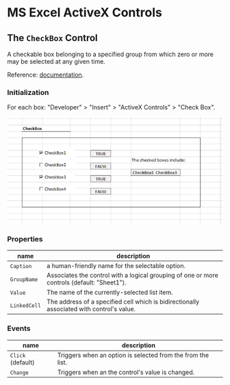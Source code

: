 # MS Excel ActiveX Controls

## The `CheckBox` Control

A checkable box belonging to a specified group from which zero or more may be selected at any given time.

Reference: [documentation](https://msdn.microsoft.com/en-us/VBA/Language-Reference-VBA/articles/checkbox-control).

### Initialization

For each box: "Developer" > "Insert" > "ActiveX Controls" > "Check Box".

![a screenshot depicting two of four checked boxes](check-box.png)

### Properties

name | description
--- | ---
`Caption` | a human-friendly name for the selectable option.
`GroupName` | Associates the control with a logical grouping of one or more controls (default: "Sheet1").
`Value` | The name of the currently-selected list item.
`LinkedCell` | The address of a specified cell which is bidirectionally associated with control's value.

### Events

name | description
--- | ---
`Click` (default) | Triggers when an option is selected from the from the list.
`Change` | Triggers when an the control's value is changed.
